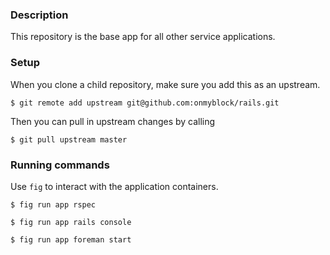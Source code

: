 ### Description
This repository is the base app for all other service applications.

### Setup
When you clone a child repository, make sure you add this as an upstream.

```
$ git remote add upstream git@github.com:onmyblock/rails.git
```

Then you can pull in upstream changes by calling
```
$ git pull upstream master
```

### Running commands
Use `fig` to interact with the application containers.

```
$ fig run app rspec
```

```
$ fig run app rails console
```

```
$ fig run app foreman start
```
